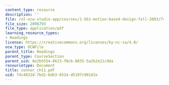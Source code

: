 ```yaml
---
content_type: resource
description: ''
file: /ol-ocw-studio-app/courses/1-561-motion-based-design-fall-2003/74c403187bd16db38524d5197c901d1e_connor_ch11.pdf
file_size: 2896793
file_type: application/pdf
learning_resource_types:
- Readings
license: https://creativecommons.org/licenses/by-nc-sa/4.0/
ocw_type: OCWFile
parent_title: Readings
parent_type: CourseSection
parent_uid: 8e2b5554-8623-f8cb-8835-5a2b2e21c9da
resourcetype: Document
title: connor_ch11.pdf
uid: 74c40318-7bd1-6db3-8524-d5197c901d1e
---
```


